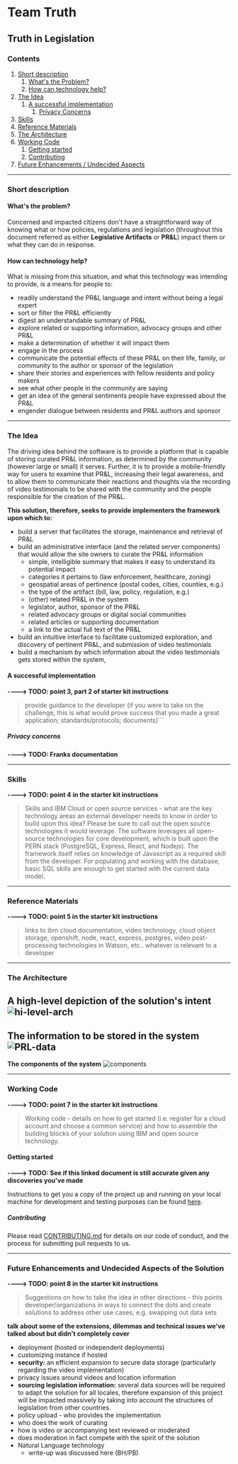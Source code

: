 [hi-level-arch]: images/architectural-diagram.png "High Level Architecture"
[components]: images/components.jpg "Components"
[PRL-data]: images/PRL-data.jpg "Policy, Regulation & Legislation Data"

# Team Truth
## Truth in Legislation

### Contents

1. [Short description](#short-description)
   1. [What's the Problem?](#whats-the-problem)
   1. [How can technology help?](#how-can-technology-help)
1. [The Idea](#the-idea)
   1. [A successful implementation](#a-successful-implementation)
      1. [Privacy Concerns](#privacy-concerns)
1. [Skills](#skills)
1. [Reference Materials](#reference-materials)
1. [The Architecture](#the-architecture)
1. [Working Code](#working-code)
   1. [Getting started](#getting-started)
   1. [Contributing](#contributing)
1. [Future Enhancements / Undecided Aspects](#future-enhancements-and-undecided-aspects-of-the-solution)

---
### Short description

#### What's the problem?

Concerned and impacted citizens don't have a straightforward way of knowing 
what or how policies, regulations and legislation (throughout this document 
referred as either **Legislative Artifacts** or **PR&L**) impact them or 
what they can do in response.

#### How can technology help?

What is missing from this situation, and what this technology was intending to 
provide, is a means for people to:
- readily understand the PR&L language and intent without being a legal expert
- sort or filter the PR&L efficiently 
- digest an understandable summary of PR&L
- explore related or supporting information, advocacy groups and other PR&L
- make a determination of whether it will impact them
- engage in the process
- communicate the potential effects of these PR&L on their life, family, or community
to the author or sponsor of the legislation
- share their stories and experiences with fellow residents and policy makers
- see what other people in the community are saying
- get an idea of the general sentiments people have expressed about the PR&L
- engender dialogue between residents and PR&L authors and sponsor

---
### The Idea
The driving idea behind the software is to provide a platform that is capable of storing
curated PR&L information, as determined by the community (however large or small) it serves.
Further, it is to provide a mobile-friendly way for users to examine that PR&L, increasing
their legal awareness, and to allow them to communicate their reactions and thoughts via
the recording of video testimonials to be shared with the community and the people
responsible for the creation of the PR&L.

**This solution, therefore, seeks to provide implementers the framework upon which to:**
- build a server that facilitates the storage, maintenance and retrieval of PR&L
- build an administrative interface (and the related server components) that would allow the 
site owners to curate the PR&L information
  - simple, intelligible summary that makes it easy to understand its potential impact
  - categories it pertains to (law enforcement, healthcare, zoning)
  - geospatial areas of pertinence (postal codes, cities, counties, e.g.)
  - the type of the artifact (bill, law, policy, regulation, e.g.)
  - (other) related PR&L in the system
  - legislator, author, sponsor of the PR&L
  - related advocacy groups or digital social communities
  - related articles or supporting documentation
  - a link to the actual full text of the PR&L  
- build an intuitive interface to facilitate customized exploration, and discovery of
pertinent PR&L, and submission of video testimonials
- build a mechanism by which information about the video testimonials gets stored within the system,

#### A successful implementation
**----> TODO: point 3, part 2 of starter kit instructions**
> provide guidance to the developer (if you were to take on the challenge, this is what would prove success that you made a great application; standards/protocols; documents)```

##### Privacy concerns
**----> TODO: Franks documentation**

---
### Skills
**----> TODO: point 4 in the starter kit instructions**
> Skills and IBM Cloud or open source services - what are the key technology areas an external developer needs to know in order to build upon this idea? Please be sure to call out the open source technologies it would leverage.
   The software leverages all open-source technologies for core development, which is built upon the PERN stack (PostgreSQL, Express, React, and Nodejs). The framework itself relies on knowledge of Javascript as a required skill from the developer. For populating and working with the database, basic SQL skills are enough to get started with the current data model.
   

---
### Reference Materials
**----> TODO: point 5 in the starter kit instructions**
> links to ibm cloud documentation, video technology, cloud object storage, openshift, node, react, express, postgres, video post-processing technologies in Watson, etc.. whatever is relevant to a developer

---
### The Architecture

**A high-level depiction of the solution's intent**
![hi-level-arch]
---
**The information to be stored in the system**
![PRL-data]
---
**The components of the system** 
![components]

---
### Working Code
**----> TODO: point 7 in the starter kit instructions**
> Working code - details on how to get started (i.e. register for a cloud account and choose a common service) and how to assemble the building blocks of your solution using IBM and open source technology. 

#### Getting started
**----> TODO: See if this linked document is still accurate given any discoveries you've made**

Instructions to get you a copy of the project up and running on your local machine for development and testing purposes can be found [here](docs/README.md).

##### Contributing
Please read [CONTRIBUTING.md](CONTRIBUTING.md) for details on our code of conduct, and the process for submitting pull requests to us.

---
### Future Enhancements and Undecided Aspects of the Solution
**----> TODO: point 8 in the starter kit instructions**
> Suggestions on how to take the idea in other directions - this points developer/organizations in ways to connect the dots and create solutions to address other use cases; e.g. swapping out data sets

**talk about some of the extensions, dilemmas and technical issues we've talked about but didn't completely cover**
- deployment (hosted or independent deployments)
- customizing instance if hosted
- **security:** an efficient expansion to secure data storage (particularly regarding the video implementation)
- privacy issues around videos and location information
- **sourcing legislation information:** several data sources will be required to adapt the solution for all locales, therefore expansion of this project will be impacted massively by taking into account the structures of legislation from other countries. 
- policy upload - who provides the implementation
- who does the work of curating
- how is video or accompanying text reviewed or moderated
- does moderation in fact compete with the spirit of the solution 
- Natural Language technology
  - write-up was discussed here (BH/PB)
